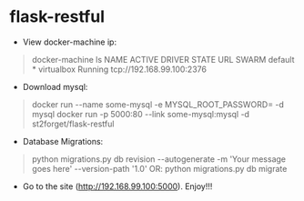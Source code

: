 # flask-restful

* View docker-machine ip: 
> docker-machine ls
NAME      ACTIVE   DRIVER       STATE     URL                         SWARM
default   *        virtualbox   Running   tcp://192.168.99.100:2376   

* Download mysql: 
> docker run --name some-mysql -e MYSQL_ROOT_PASSWORD=<my-secret-pw> -d mysql
> docker run -p 5000:80 --link some-mysql:mysql -d st2forget/flask-restful

* Database Migrations:
> python migrations.py db revision --autogenerate -m 'Your message goes here' --version-path '1.0'
> OR: python migrations.py db migrate
* Go to the site (http://192.168.99.100:5000). Enjoy!!!


